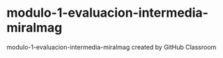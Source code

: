 # modulo-1-evaluacion-intermedia-miralmag
modulo-1-evaluacion-intermedia-miralmag created by GitHub Classroom
